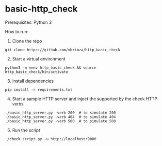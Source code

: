 # basic-http_check
Prerequisites:
 Python 3

How to run:
1. Clone the repo
```
git clone https://github.com/vbrinza/http_basic_check
```
2. Start a virtual environment
```
python3 -m venv http_basic_check && source http_basic_check/bin/activate
```
3. Install dependencies
```
pip install -r requirements.txt
```
4. Start a sample HTTP server and inject the supported by the check HTTP verbs
```
./basic_http_server.py -verb 200  # to simulate 200
./basic_http_server.py -verb 404  # to simulate 404
./basic_http_server.py -verb 500  # to simulate 500
```
5. Run the script
```
./check_script.py -u http://localhost:9000
```
